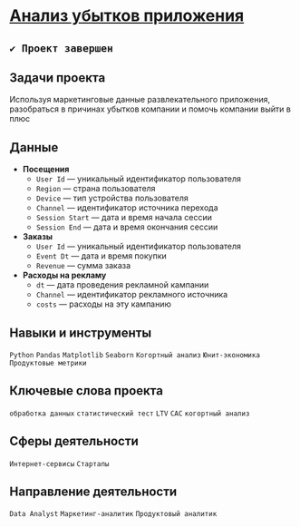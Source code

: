# [Анализ убытков приложения](https://github.com/StanislavTark/Portfolio/blob/main/%D0%90%D0%BD%D0%B0%D0%BB%D0%B8%D0%B7%20%D1%83%D0%B1%D1%8B%D1%82%D0%BA%D0%BE%D0%B2%20%D0%BF%D1%80%D0%B8%D0%BB%D0%BE%D0%B6%D0%B5%D0%BD%D0%B8%D1%8F%20ProcrastinatePRO%2B/procrastinate_pro.ipynb)
## `✔️ Проект завершен`
## Задачи проекта
Используя маркетинговые данные развлекательного приложения, разобраться в причинах убытков компании и помочь компании выйти в плюс
## Данные
* **Посещения**
  * `User Id` — уникальный идентификатор пользователя
  * `Region` — страна пользователя
  * `Device` — тип устройства пользователя
  * `Channel` — идентификатор источника перехода
  * `Session Start` — дата и время начала сессии
  * `Session End` — дата и время окончания сессии
* **Заказы**
  * `User Id` — уникальный идентификатор пользователя
  * `Event Dt` — дата и время покупки
  * `Revenue` — сумма заказа
* **Расходы на рекламу**
  * `dt` — дата проведения рекламной кампании
  * `Channel` — идентификатор рекламного источника
  * `costs` — расходы на эту кампанию
## Навыки и инструменты
`Python` `Pandas` `Matplotlib` `Seaborn` `Когортный анализ` `Юнит-экономика` `Продуктовые метрики`
## Ключевые слова проекта
`обработка данных` `статистический тест` `LTV` `CAC` `когортный анализ`
## Сферы деятельности
`Интернет-сервисы` `Стартапы`
## Направление деятельности
`Data Analyst` `Маркетинг-аналитик` `Продуктовый аналитик`
